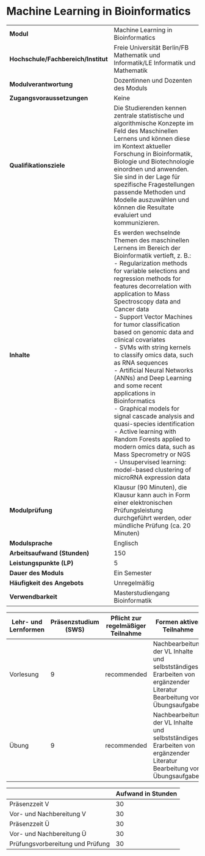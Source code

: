 # Machine Learning in Bioinformatics
|                                    |   |
|------------------------------------|---|
|**Modul**                           | Machine Learning in Bioinformatics |
|**Hochschule/Fachbereich/Institut** | Freie Universität Berlin/FB Mathematik und Informatik/LE Informatik und Mathematik |
|**Modulverantwortung**              | Dozentinnen und Dozenten des Moduls |
|**Zugangsvoraussetzungen**          | Keine |
|**Qualifikationsziele**             | Die Studierenden kennen zentrale statistische und algorithmische Konzepte im Feld des Maschinellen Lernens und können diese im Kontext aktueller Forschung in Bioinformatik, Biologie und Biotechnologie einordnen und anwenden. Sie sind in der Lage für spezifische Fragestellungen passende Methoden und Modelle auszuwählen und können die Resultate evaluiert und kommunizieren. |
|**Inhalte**                         | Es werden wechselnde Themen des maschinellen Lernens im Bereich der Bioinformatik vertieft, z. B.:<br>- Regularization methods for variable selections and regression methods for features decorrelation with application to Mass Spectroscopy data and Cancer data<br>- Support Vector Machines for tumor classification based on genomic data and clinical covariates<br>- SVMs with string kernels to classify omics data, such as RNA sequences<br>- Artificial Neural Networks (ANNs) and Deep Learning and some recent applications in Bioinformatics<br>- Graphical models for signal cascade analysis and quasi-species identification<br>- Active learning with Random Forests applied to modern omics data, such as Mass Specrometry or NGS<br>- Unsupervised learning: model-based clustering of microRNA expression data |
|**Modulprüfung**                    | Klausur (90 Minuten), die Klausur kann auch in Form einer elektronischen Prüfungsleistung durchgeführt werden, oder mündliche Prüfung (ca. 20 Minuten) |
|**Modulsprache**                    | Englisch |
|**Arbeitsaufwand (Stunden)**        | 150 |
|**Leistungspunkte (LP)**            | 5 |
|**Dauer des Moduls**                | Ein Semester |
|**Häufigkeit des Angebots**         | Unregelmäßig |
|**Verwendbarkeit**                  | Masterstudiengang Bioinformatik |

| Lehr- und Lernformen | Präsenzstudium <br> (SWS) | Pflicht zur regelmäßiger Teilnahme | Formen aktiver Teilnahme |
| ---------------------|---------------------------|------------------------------------|------------------------- |
| Vorlesung            | 9                         | recommended                        | Nachbearbeitung der VL Inhalte und selbstständiges Erarbeiten von ergänzender Literatur<br>Bearbeitung von Übungsaufgaben |
| Übung                | 9                         | recommended                        | Nachbearbeitung der VL Inhalte und selbstständiges Erarbeiten von ergänzender Literatur<br>Bearbeitung von Übungsaufgaben |

|   | Aufwand in Stunden |
| - |--------------------|
| Präsenzzeit V                            | 30    |
| Vor- und Nachbereitung V                 | 30    |
| Präsenzzeit Ü                            | 30    |
| Vor- und Nachbereitung Ü                 | 30    |
| Prüfungsvorbereitung und Prüfung         | 30    |
